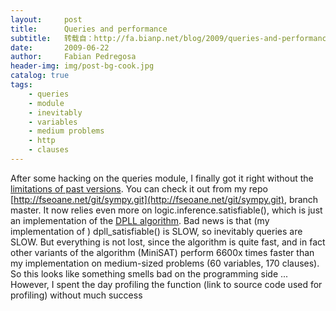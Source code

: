 ```yaml
---
layout:     post
title:      Queries and performance
subtitle:   转载自：http://fa.bianp.net/blog/2009/queries-and-performance/
date:       2009-06-22
author:     Fabian Pedregosa
header-img: img/post-bg-cook.jpg
catalog: true
tags:
    - queries
    - module
    - inevitably
    - variables
    - medium problems
    - http
    - clauses
---
```


After some hacking on the queries module, I finally got it right without
the [limitations of past versions](http://fseoane.net/blog?p=149). You can check it out from my repo
[http://fseoane.net/git/sympy.git](http://fseoane.net/git/sympy.git), branch master. It now relies even more
on logic.inference.satisfiable(), which is just an implementation of the
[DPLL algorithm](http://en.wikipedia.org/wiki/DPLL_algorithm). Bad news is that (my implementation of )
dpll_satisfiable() is SLOW, so inevitably queries are SLOW. But
everything is not lost, since the algorithm is quite fast, and in fact
other variants of the algorithm (MiniSAT) perform 6600x times faster
than my implementation on medium-sized problems (60 variables, 170
clauses). So this looks like something smells bad on the programming
side ... However, I spent the day profiling the function (link to
source code used for profiling) without much success
